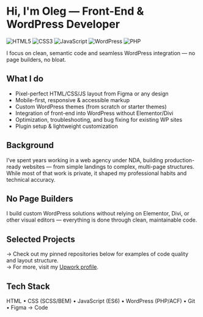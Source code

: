 # Hi, I'm Oleg — Front-End & WordPress Developer
![HTML5](https://img.shields.io/badge/HTML5-E34F26?style=flat&logo=html5&logoColor=white)
![CSS3](https://img.shields.io/badge/CSS3-1572B6?style=flat&logo=css3&logoColor=white)
![JavaScript](https://img.shields.io/badge/JavaScript-F7DF1E?style=flat&logo=javascript&logoColor=black)
![WordPress](https://img.shields.io/badge/WordPress-21759B?style=flat&logo=wordpress&logoColor=white)
![PHP](https://img.shields.io/badge/PHP-777BB4?style=flat&logo=php&logoColor=white)

I focus on clean, semantic code and seamless WordPress integration — no page builders, no bloat.

## What I do
- Pixel-perfect HTML/CSS/JS layout from Figma or any design
- Mobile-first, responsive & accessible markup
- Custom WordPress themes (from scratch or starter themes)
- Integration of front-end into WordPress without Elementor/Divi
- Optimization, troubleshooting, and bug fixing for existing WP sites
- Plugin setup & lightweight customization

## Background
I’ve spent years working in a web agency under NDA, building production-ready websites — from simple landings to complex, multi-page structures. While most of that work is private, it shaped my professional habits and technical accuracy.

## No Page Builders
I build custom WordPress solutions without relying on Elementor, Divi, or other visual editors — everything is done through clean, maintainable code.

## Selected Projects
→ Check out my pinned repositories below for examples of code quality and layout structure.<br>
→ For more, visit my [Upwork profile](https://www.upwork.com/freelancers/olegwebdeveloper).

## Tech Stack
HTML • CSS (SCSS/BEM) • JavaScript (ES6) • WordPress (PHP/ACF) • Git • Figma → Code


